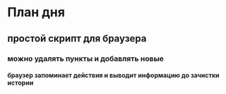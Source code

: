 # План дня
## простой скрипт для браузера
### можно удалять пункты и добавлять новые
#### браузер запоминает действия и выводит информацию до зачистки истории
